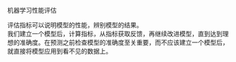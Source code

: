 机器学习性能评估


评估指标可以说明模型的性能，辨别模型的结果。  
我们建立一个模型后，计算指标，从指标获取反馈，再继续改进模型，直到达到理想的准确度。在预测之前检查模型的准确度至关重要，而不应该建立一个模型后，就直接将模型应用到看不见的数据上。
